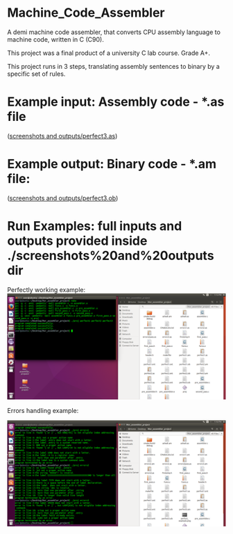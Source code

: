 # Machine_Code_Assembler
A demi machine code assembler, that converts CPU assembly language to machine code, written in C (C90).

This project was a final product of a university C lab course.
Grade A+.

This project runs in 3 steps, translating assembly sentences to binary by a specific set of rules.

# Example input: Assembly code - *.as file
([screenshots and outputs/perfect3.as](https://github.com/morsimha/Machine_Code_Assembler/blob/main/screenshots%20and%20outputs/perfect3.as))

# Example output: Binary code - *.am file:
 
([screenshots and outputs/perfect3.ob](https://github.com/morsimha/Machine_Code_Assembler/blob/main/screenshots%20and%20outputs/perfect3.ob))

# Run Examples: full inputs and outputs provided inside ./screenshots%20and%20outputs dir

Perfectly working example:
![Perfect Example](https://github.com/morsimha/Machine_Code_Assembler/blob/main/screenshots%20and%20outputs/perfect_example.png)

Errors handling example:

![errors_1-3 Example](https://github.com/morsimha/Machine_Code_Assembler/blob/main/screenshots%20and%20outputs/errors_1-3.png)

